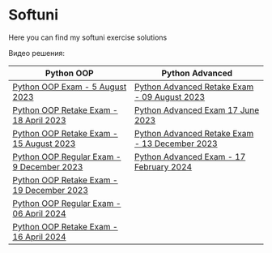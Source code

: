 # Softuni
Here you can find my softuni exercise solutions


Видео решения:


| Python OOP                                                                                                                                                  | Python Advanced                                                                                                                       |
|-------------------------------------------------------------------------------------------------------------------------------------------------------------|---------------------------------------------------------------------------------------------------------------------------------------|
| <a href="https://youtu.be/cAIHYrK_hcY" target="_blank">Python OOP Exam - 5 August 2023</a>                                                                  | <a href="https://www.youtube.com/watch?v=7HZYCY6mxDg" target="_blank">Python Advanced Retake Exam - 09 August 2023</a>                |
| <a href="https://www.youtube.com/playlist?list=PLP4_QTN3JBG2-8TfKQ6-WZxVkgE-VPGim" target="_blank">Python OOP Retake Exam - 18 April 2023</a>               | <a href="https://www.youtube.com/watch?v=xvcP3y29bKA&t=2397s&ab_channel=pytomi" target="_blank">Python Advanced Exam 17 June 2023</a> |
| <a href="https://youtu.be/q4FfiQgGML8" target="_blank">Python OOP Retake Exam - 15 August 2023</a>                                                          | <a href="https://www.youtube.com/watch?v=_9tAvbgHu7s" target="_blank">Python Advanced Retake Exam - 13 December 2023</a>              |
| <a href="https://www.youtube.com/watch?v=YSc76BZvPZY&list=PLP4_QTN3JBG3sVQLObBiYSB4xXnCwXr7k" target="_blank">Python OOP Regular Exam - 9 December 2023</a> | [Python Advanced Exam - 17 February 2024](https://youtu.be/Qrgkc-nFThc)                                                               |
| [Python OOP Retake Exam - 19 December 2023](https://youtu.be/jsyRGrfJd_4)                                                                                   |                                                                                                                                       |
| [Python OOP Regular Exam - 06 April 2024](https://youtu.be/M9EfreWwW2M)                                                                                     |                                                                                                                                       |
| [Python OOP Retake Exam - 16 April 2024](https://youtu.be/8WZ5a1tKYTw)                                                                                      |                                                                                                                                       |


